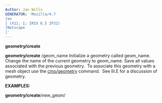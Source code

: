 ```yaml
---
Author: Jan Wills
GENERATOR: 'Mozilla/4.7 
[en
] (X11; I; IRIX 6.5 IP32) 
[Netscape
]'
---
```


 **geometry/create**

  **geometry/create** /geom\_name
  Initialize a geometry called geom\_name. Change the name of the
  current geometry to geom\_name. Save all values associated with the
  previous geometry.  To associate this geometry with a mesh object
  use the [cmo/geometry](cmo_geom.md) command.  See III.E for a
  discussion of geometry.

 **EXAMPLES:**

  **geometry/create**/new\_geom/
